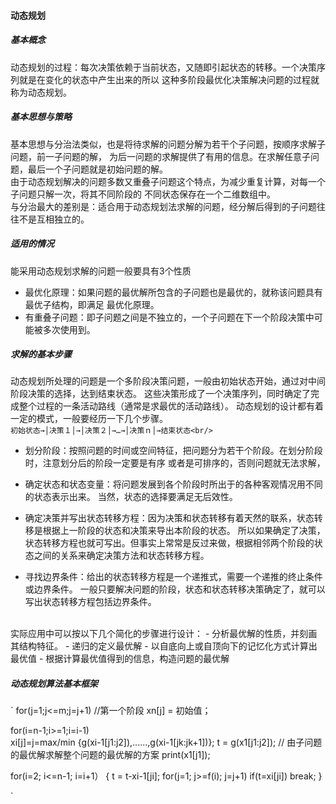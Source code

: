 #### 动态规划
##### 基本概念
动态规划的过程：每次决策依赖于当前状态，又随即引起状态的转移。一个决策序列就是在变化的状态中产生出来的所以
这种多阶段最优化决策解决问题的过程就称为动态规划。

##### 基本思想与策略
基本思想与分治法类似，也是将待求解的问题分解为若干个子问题，按顺序求解子问题，前一子问题的解，
为后一问题的求解提供了有用的信息。在求解任意子问题，最后一个子问题就是初始问题的解。
<br/>
由于动态规划解决的问题多数又重叠子问题这个特点，为减少重复计算，对每一个子问题只解一次，将其不同阶段的
不同状态保存在一个二维数组中。<br/>
与分治最大的差别是：适合用于动态规划法求解的问题，经分解后得到的子问题往往不是互相独立的。

##### 适用的情况
能采用动态规划求解的问题一般要具有3个性质<br/>
- 最优化原理：如果问题的最优解所包含的子问题也是最优的，就称该问题具有最优子结构，即满足
最优化原理。
- 有重叠子问题：即子问题之间是不独立的，一个子问题在下一个阶段决策中可能被多次使用到。

##### 求解的基本步骤
动态规划所处理的问题是一个多阶段决策问题，一般由初始状态开始，通过对中间阶段决策的选择，达到结束状态。
这些决策形成了一个决策序列，同时确定了完成整个过程的一条活动路线（通常是求最优的活动路线）。
动态规划的设计都有着一定的模式，一般要经历一下几个步骤。<br/>
``
初始状态→│决策１│→│决策２│→…→│决策ｎ│→结束状态<br/>
``

- 划分阶段：按照问题的时间或空间特征，把问题分为若干个阶段。在划分阶段时，注意划分后的阶段一定要是有序
或者是可排序的，否则问题就无法求解，

- 确定状态和状态变量：将问题发展到各个阶段时所出于的各种客观情况用不同的状态表示出来。
当然，状态的选择要满足无后效性。
 
- 确定决策并写出状态转移方程：因为决策和状态转移有着天然的联系，状态转移是根据上一阶段的状态和决策来导出本阶段的状态。
所以如果确定了决策，状态转移方程也就可写出。但事实上常常是反过来做，根据相邻两个阶段的状态之间的关系来确定决策方法和状态转移方程。
 
- 寻找边界条件：给出的状态转移方程是一个递推式，需要一个递推的终止条件或边界条件。
一般只要解决问题的阶段，状态和状态转移决策确定了，就可以写出状态转移方程包括边界条件。
<br/>
实际应用中可以按以下几个简化的步骤进行设计：
- 分析最优解的性质，并刻画其结构特征。
- 递归的定义最优解
- 以自底向上或自顶向下的记忆化方式计算出最优值
- 根据计算最优值得到的信息，构造问题的最优解

##### 动态规划算法基本框架
`
for(j=1;j<=m;j=j+1) //第一个阶段
    xn[j] = 初始值；
    
for(i=n-1;i>=1;i=i-1)    
 xi[j]=j=max/min {g(xi-1[j1:j2]),......,g(xi-1[jk:jk+1])};
 t = g(x1[j1:j2]); // 由子问题的最优解求解整个问题的最优解的方案
 print(x1[j1]);
 
 for(i=2; i<=n-1; i=i+1）
 {
 t = t-xi-1[ji];
 for(j=1; j>=f(i); j=j+1)
  if(t=xi[ji])
  break;
  }
   
`





















